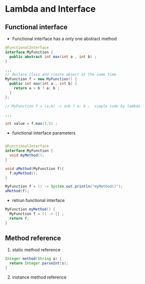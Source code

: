 # Lambda and Interface

## Functional interface
- Functional interface has a only one abstract method
```java
@FunctionalInterface
interface MyFunction {
  public abstract int max(int a , int b) ;
}

...
// declare class and create object at the same time
MyFunction f = new MyFunction() {
  public int max(int a , int b) {
    return a > b ? a: b ;
  }
};

// MyFunction f = (a,b) -> a>b ? a: b ;  simple code by lambda

...

int value = f.max(3,5) ;
```
- functional interface parameters

```java

@FunctinoalInterface
interface MyFunction {
  void myMethod();
}

void aMethod(MyFunction f){
  f.myMethod();
}

MyFunction f = () -> System.out.println("myMethod()");
aMethod(f);
```

- retrun functional interface

```java
MyFunction myMethod() {
  MyFunction f = () -> {} ;
  return f;
}
```
  
## Method reference 

1. static method reference

```java
Integer method(String a) {
  return Integer.parseInt(s);
}
```



   
2. instance method reference
